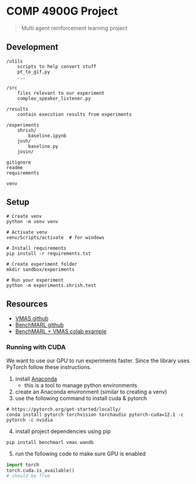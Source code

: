 # COMP 4900G Project
> Multi agent reinforcement learning project


## Development
```
/utils
    scripts to help convert stuff
    pt_to_gif.py
    ...

/src
    files relevant to our experiment
    complex_speaker_listener.py

/results
    contain execution results from experiments

/experiments
    shrish/
        baseline.ipynb
    josh/
        baseline.py
    jovin/

gitignore
readme
requirements

venv
```


## Setup
```shell
# Create venv
python -m venv venv

# Activate venv
venv/Scripts/activate  # for windows

# Install requirements
pip install -r requirements.txt

# Create experiment folder
mkdir sandbox/experiments

# Run your experiment
python -m experiments.shrish.test
```

## Resources
- [VMAS github](https://github.com/proroklab/VectorizedMultiAgentSimulator)
- [BenchMARL github](https://github.com/facebookresearch/BenchMARL)
- [BenchMARL + VMAS colab example](https://colab.research.google.com/github/facebookresearch/BenchMARL/blob/main/notebooks/run.ipynb#scrollTo=4f32b88e)


### Running with CUDA
We want to use our GPU to run experiments faster. Since the library uses PyTorch follow these instructions.
1. install [Anaconda](https://www.anaconda.com/download)
    - this is a tool to manage python environments
2. create an Anaconda environment (similar to creating a venv)
3. use the following command to install cuda & pytorch
```shell
# https://pytorch.org/get-started/locally/
conda install pytorch torchvision torchaudio pytorch-cuda=12.1 -c pytorch -c nvidia
```
4. install project dependencies using pip
```shell
pip install benchmarl vmas wandb
```
5. run the following code to make sure GPU is enabled
```py
import torch
torch.cuda.is_available()
# should be True
```
